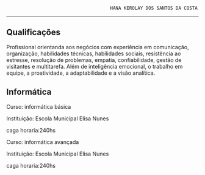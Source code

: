                                           HANA KEROLAY DOS SANTOS DA COSTA
----------------------------------------------------------------------------------------------------------------- 

Qualificações 
----------------------------------------------------------------------------------------------------------------- 
Profissional orientanda aos negócios com experiência em comunicação, organização, 
habilidades técnicas, habilidades sociais, resistência ao estresse, resolução de problemas, 
empatia, confiabilidade, gestão de visitantes e multitarefa. Além de inteligência emocional, o 
trabalho em equipe, a proatividade, a adaptabilidade e a visão analítica.

Informática 
----------------------------------------------------------------------------------------------------------------- 
Curso: informática básica 

Instituição: Escola Municipal Elisa Nunes 

caga horaria:240hs 

Curso: informática avançada 

Instituição: Escola Municipal Elisa Nunes

caga horaria:240hs 
